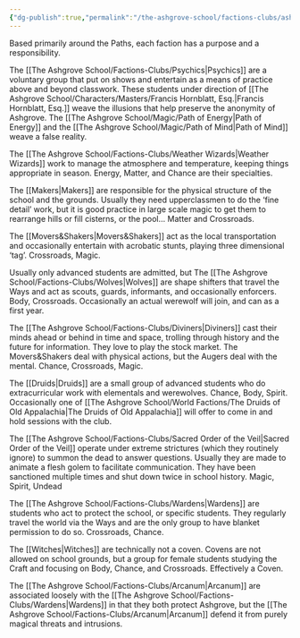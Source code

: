 ```yaml
---
{"dg-publish":true,"permalink":"/the-ashgrove-school/factions-clubs/ashgrove-factions/"}
---
```


Based primarily around the Paths, each faction has a purpose and a responsibility.

The [[The Ashgrove School/Factions-Clubs/Psychics\|Psychics]] are a voluntary group that put on shows and entertain as a means of practice above and beyond classwork. These students under direction of [[The Ashgrove School/Characters/Masters/Francis Hornblatt, Esq.\|Francis Hornblatt, Esq.]] weave the illusions that help preserve the anonymity of Ashgrove. The [[The Ashgrove School/Magic/Path of Energy\|Path of Energy]] and the [[The Ashgrove School/Magic/Path of Mind\|Path of Mind]] weave a false reality.

The [[The Ashgrove School/Factions-Clubs/Weather Wizards\|Weather Wizards]] work to manage the atmosphere and temperature, keeping things appropriate in season. Energy, Matter, and Chance are their specialties.

The [[Makers\|Makers]] are responsible for the physical structure of the school and the grounds. Usually they need upperclassmen to do the ‘fine detail’ work, but it is good practice in large scale magic to get them to rearrange hills or fill cisterns, or the pool… Matter and Crossroads.

The [[Movers&Shakers\|Movers&Shakers]] act as the local transportation and occasionally entertain with acrobatic stunts, playing three dimensional ‘tag’. Crossroads, Magic.

Usually only advanced students are admitted, but The [[The Ashgrove School/Factions-Clubs/Wolves\|Wolves]] are shape shifters that travel the Ways and act as scouts, guards, informants, and occasionally enforcers. Body, Crossroads. Occasionally an actual werewolf will join, and can as a first year.

The [[The Ashgrove School/Factions-Clubs/Diviners\|Diviners]] cast their minds ahead or behind in time and space, trolling through history and the future for information. They love to play the stock market. The Movers&Shakers deal with physical actions, but the Augers deal with the mental. Chance, Crossroads, Magic.

The [[Druids\|Druids]] are a small group of advanced students who do extracurricular work with elementals and werewolves. Chance, Body, Spirit. Occasionally one of [[The Ashgrove School/World Factions/The Druids of Old Appalachia\|The Druids of Old Appalachia]] will offer to come in and hold sessions with the club.

The [[The Ashgrove School/Factions-Clubs/Sacred Order of the Veil\|Sacred Order of the Veil]] operate under extreme strictures (which they routinely ignore) to summon the dead to answer questions. Usually they are made to animate a flesh golem to facilitate communication. They have been sanctioned multiple times and shut down twice in school history. Magic, Spirit, Undead

The [[The Ashgrove School/Factions-Clubs/Wardens\|Wardens]] are students who act to protect the school, or specific students. They regularly travel the world via the Ways and are the only group to have blanket permission to do so. Crossroads, Chance.

The [[Witches\|Witches]] are technically not a coven. Covens are not allowed on school grounds, but a group for female students studying the Craft and focusing on Body, Chance, and Crossroads. Effectively a Coven.

The [[The Ashgrove School/Factions-Clubs/Arcanum\|Arcanum]] are associated loosely with the [[The Ashgrove School/Factions-Clubs/Wardens\|Wardens]] in that they both protect Ashgrove, but the [[The Ashgrove School/Factions-Clubs/Arcanum\|Arcanum]] defend it from purely magical threats and intrusions.